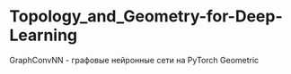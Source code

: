 # Topology_and_Geometry-for-Deep-Learning

GraphConvNN - графовые нейронные сети на PyTorch Geometric
